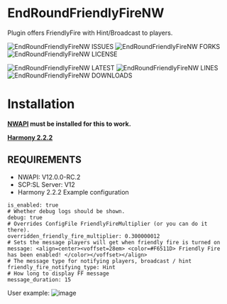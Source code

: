 # EndRoundFriendlyFireNW
Plugin offers FriendlyFire with Hint/Broadcast to players. 


![EndRoundFriendlyFireNW ISSUES](https://img.shields.io/github/issues/Undid-Iridium/EndRoundFriendlyFireNW)
![EndRoundFriendlyFireNW FORKS](https://img.shields.io/github/forks/Undid-Iridium/EndRoundFriendlyFireNW)
![EndRoundFriendlyFireNW LICENSE](https://img.shields.io/github/license/Undid-Iridium/EndRoundFriendlyFireNW)


![EndRoundFriendlyFireNW LATEST](https://img.shields.io/github/v/release/Undid-Iridium/EndRoundFriendlyFireNW?include_prereleases&style=flat-square)
![EndRoundFriendlyFireNW LINES](https://img.shields.io/tokei/lines/github/Undid-Iridium/EndRoundFriendlyFireNW)
![EndRoundFriendlyFireNW DOWNLOADS](https://img.shields.io/github/downloads/Undid-Iridium/EndRoundFriendlyFireNW/total?style=flat-square)

# Installation

**[NWAPI](https://github.com/northwood-studios/NwPluginAPI) must be installed for this to work.**

**[Harmony 2.2.2](https://github.com/pardeike/Harmony/releases/tag/v2.2.2.0)**

## REQUIREMENTS
* NWAPI: V12.0.0-RC.2
* SCP:SL Server: V12
* Harmony 2.2.2
Example configuration
```
is_enabled: true
# Whether debug logs should be shown.
debug: true
# Overrides ConfigFile FriendlyFireMultiplier (or you can do it there).
overridden_friendly_fire_multiplier: 0.300000012
# Sets the message players will get when friendly fire is turned on
message: <align=center><voffset=28em> <color=#F6511D> Friendly Fire has been enabled! </color></voffset></align>
# The message type for notifying players, broadcast / hint
friendly_fire_notifying_type: Hint
# How long to display FF message
message_duration: 15
 ```

User example: 
![image](https://user-images.githubusercontent.com/24619207/207770776-2f27db51-1994-43cb-aaac-ddcf9657068f.png)


